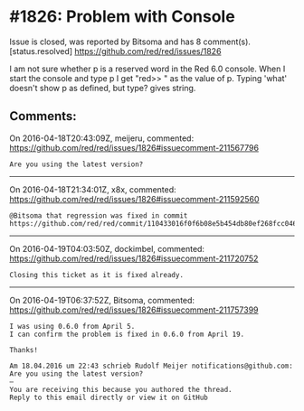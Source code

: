 
#1826: Problem with Console
================================================================================
Issue is closed, was reported by Bitsoma and has 8 comment(s).
[status.resolved]
<https://github.com/red/red/issues/1826>

I am not sure whether p is a reserved word in the Red 6.0 console.
When I start the console and type p I get "red>> " as the value of p.
Typing 'what' doesn't show p as defined, but type? gives string.



Comments:
--------------------------------------------------------------------------------

On 2016-04-18T20:43:09Z, meijeru, commented:
<https://github.com/red/red/issues/1826#issuecomment-211567796>

    Are you using the latest version?

--------------------------------------------------------------------------------

On 2016-04-18T21:34:01Z, x8x, commented:
<https://github.com/red/red/issues/1826#issuecomment-211592560>

    @Bitsoma that regression was fixed in commit https://github.com/red/red/commit/110433016f0f6b08e5b454db80ef268fcc046992

--------------------------------------------------------------------------------

On 2016-04-19T04:03:50Z, dockimbel, commented:
<https://github.com/red/red/issues/1826#issuecomment-211720752>

    Closing this ticket as it is fixed already.

--------------------------------------------------------------------------------

On 2016-04-19T06:37:52Z, Bitsoma, commented:
<https://github.com/red/red/issues/1826#issuecomment-211757399>

    I was using 0.6.0 from April 5.
    I can confirm the problem is fixed in 0.6.0 from April 19.
    
    Thanks!
    
    Am 18.04.2016 um 22:43 schrieb Rudolf Meijer notifications@github.com:
    Are you using the latest version?
    —
    You are receiving this because you authored the thread.
    Reply to this email directly or view it on GitHub

